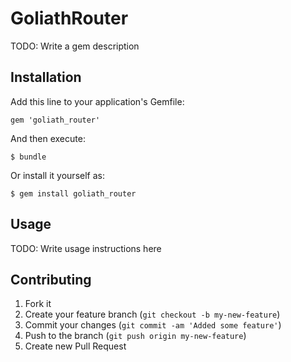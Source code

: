 # GoliathRouter

TODO: Write a gem description

## Installation

Add this line to your application's Gemfile:

    gem 'goliath_router'

And then execute:

    $ bundle

Or install it yourself as:

    $ gem install goliath_router

## Usage

TODO: Write usage instructions here

## Contributing

1. Fork it
2. Create your feature branch (`git checkout -b my-new-feature`)
3. Commit your changes (`git commit -am 'Added some feature'`)
4. Push to the branch (`git push origin my-new-feature`)
5. Create new Pull Request
